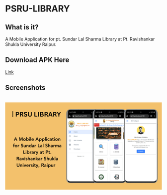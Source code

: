 # PSRU-LIBRARY

## What is it?

A Mobile Application for pt. Sundar Lal Sharma Library at Pt. Ravishankar Shukla University Raipur.

## Download APK Here
[Link](https://github.com/shivmahobia/PSRU-LIBRARY/blob/main/PRSU.apk)

## Screenshots

<br/>
<div align="center">
  <img alt="img" src="./PRSU LIBRARY.png" />
</div>
<br/>
<br/>
